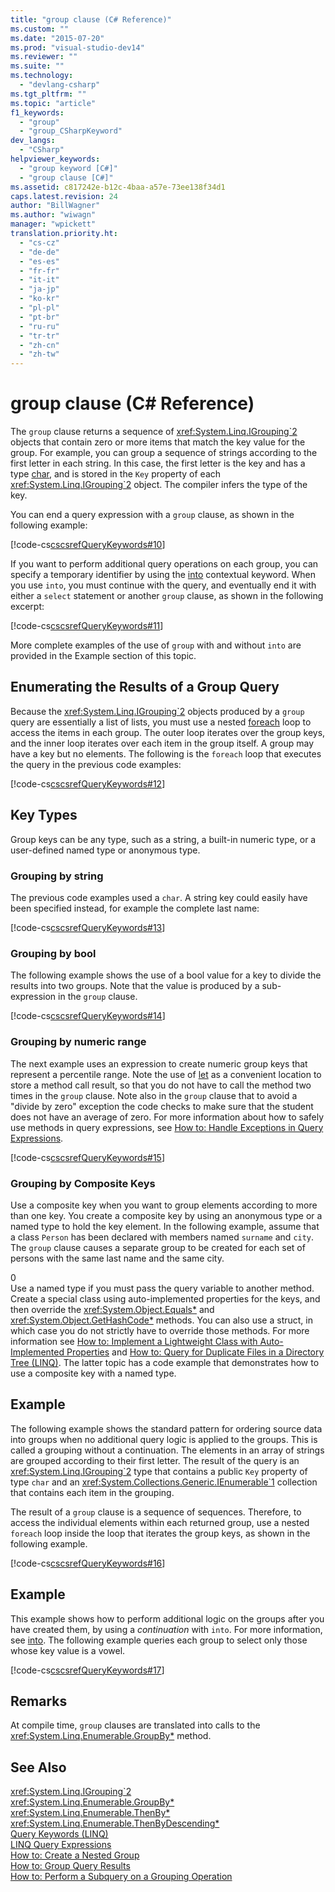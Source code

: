 ```yaml
---
title: "group clause (C# Reference)"
ms.custom: ""
ms.date: "2015-07-20"
ms.prod: "visual-studio-dev14"
ms.reviewer: ""
ms.suite: ""
ms.technology: 
  - "devlang-csharp"
ms.tgt_pltfrm: ""
ms.topic: "article"
f1_keywords: 
  - "group"
  - "group_CSharpKeyword"
dev_langs: 
  - "CSharp"
helpviewer_keywords: 
  - "group keyword [C#]"
  - "group clause [C#]"
ms.assetid: c817242e-b12c-4baa-a57e-73ee138f34d1
caps.latest.revision: 24
author: "BillWagner"
ms.author: "wiwagn"
manager: "wpickett"
translation.priority.ht: 
  - "cs-cz"
  - "de-de"
  - "es-es"
  - "fr-fr"
  - "it-it"
  - "ja-jp"
  - "ko-kr"
  - "pl-pl"
  - "pt-br"
  - "ru-ru"
  - "tr-tr"
  - "zh-cn"
  - "zh-tw"
---
```

# group clause (C# Reference)
The `group` clause returns a sequence of <xref:System.Linq.IGrouping`2> objects that contain zero or more items that match the key value for the group. For example, you can group a sequence of strings according to the first letter in each string. In this case, the first letter is the key and has a type [char](../../../csharp\language-reference\keywords/char.md), and is stored in the `Key` property of each <xref:System.Linq.IGrouping`2> object. The compiler infers the type of the key.  
  
 You can end a query expression with a `group` clause, as shown in the following example:  
  
 [!code-cs[cscsrefQueryKeywords#10](../../../csharp\language-reference\keywords/codesnippet/CSharp/group-clause_1.cs)]  
  
 If you want to perform additional query operations on each group, you can specify a temporary identifier by using the [into](../../../csharp\language-reference\keywords/into.md) contextual keyword. When you use `into`, you must continue with the query, and eventually end it with either a `select` statement or another `group` clause, as shown in the following excerpt:  
  
 [!code-cs[cscsrefQueryKeywords#11](../../../csharp\language-reference\keywords/codesnippet/CSharp/group-clause_2.cs)]  
  
 More complete examples of the use of `group` with and without `into` are provided in the Example section of this topic.  
  
## Enumerating the Results of a Group Query  
 Because the <xref:System.Linq.IGrouping`2> objects produced by a `group` query are essentially a list of lists, you must use a nested [foreach](../../../csharp\language-reference\keywords/foreach-in.md) loop to access the items in each group. The outer loop iterates over the group keys, and the inner loop iterates over each item in the group itself. A group may have a key but no elements. The following is the `foreach` loop that executes the query in the previous code examples:  
  
 [!code-cs[cscsrefQueryKeywords#12](../../../csharp\language-reference\keywords/codesnippet/CSharp/group-clause_3.cs)]  
  
## Key Types  
 Group keys can be any type, such as a string, a built-in numeric type, or a user-defined named type or anonymous type.  
  
### Grouping by string  
 The previous code examples used a `char`. A string key could easily have been specified instead, for example the complete last name:  
  
 [!code-cs[cscsrefQueryKeywords#13](../../../csharp\language-reference\keywords/codesnippet/CSharp/group-clause_4.cs)]  
  
### Grouping by bool  
 The following example shows the use of a bool value for a key to divide the results into two groups. Note that the value is produced by a sub-expression in the `group` clause.  
  
 [!code-cs[cscsrefQueryKeywords#14](../../../csharp\language-reference\keywords/codesnippet/CSharp/group-clause_5.cs)]  
  
### Grouping by numeric range  
 The next example uses an expression to create numeric group keys that represent a percentile range. Note the use of [let](../../../csharp\language-reference\keywords/let-clause.md) as a convenient location to store a method call result, so that you do not have to call the method two times in the `group` clause. Note also in the `group` clause that to avoid a "divide by zero" exception the code checks to make sure that the student does not have an average of zero. For more information about how to safely use methods in query expressions, see [How to: Handle Exceptions in Query Expressions](../../../csharp\programming-guide\linq-query-expressions/how-to-handle-exceptions-in-query-expressions.md).  
  
 [!code-cs[cscsrefQueryKeywords#15](../../../csharp\language-reference\keywords/codesnippet/CSharp/group-clause_6.cs)]  
  
### Grouping by Composite Keys  
 Use a composite key when you want to group elements according to more than one key. You create a composite key by using an anonymous type or a named type to hold the key element. In the following example, assume that a class `Person` has been declared with members named `surname` and `city`. The `group` clause causes a separate group to be created for each set of persons with the same last name and the same city.  
  
<CodeContentPlaceHolder>0</CodeContentPlaceHolder>  
 Use a named type if you must pass the query variable to another method. Create a special class using auto-implemented properties for the keys, and then override the <xref:System.Object.Equals*> and <xref:System.Object.GetHashCode*> methods. You can also use a struct, in which case you do not strictly have to override those methods. For more information see [How to: Implement a Lightweight Class with Auto-Implemented Properties](../../../csharp\programming-guide\classes-and-structs/how-to-implement-a-lightweight-class-with-auto-implemented-properties.md) and [How to: Query for Duplicate Files in a Directory Tree (LINQ)](../Topic/How%20to:%20Query%20for%20Duplicate%20Files%20in%20a%20Directory%20Tree%20\(LINQ\).md). The latter topic has a code example that demonstrates how to use a composite key with a named type.  
  
## Example  
 The following example shows the standard pattern for ordering source data into groups when no additional query logic is applied to the groups. This is called a grouping without a continuation. The elements in an array of strings are grouped according to their first letter. The result of the query is an <xref:System.Linq.IGrouping`2> type that contains a public `Key` property of type `char` and an <xref:System.Collections.Generic.IEnumerable`1> collection that contains each item in the grouping.  
  
 The result of a `group` clause is a sequence of sequences. Therefore, to access the individual elements within each returned group, use a nested `foreach` loop inside the loop that iterates the group keys, as shown in the following example.  
  
 [!code-cs[cscsrefQueryKeywords#16](../../../csharp\language-reference\keywords/codesnippet/CSharp/group-clause_7.cs)]  
  
## Example  
 This example shows how to perform additional logic on the groups after you have created them, by using a *continuation* with `into`. For more information, see [into](../../../csharp\language-reference\keywords/into.md). The following example queries each group to select only those whose key value is a vowel.  
  
 [!code-cs[cscsrefQueryKeywords#17](../../../csharp\language-reference\keywords/codesnippet/CSharp/group-clause_8.cs)]  
  
## Remarks  
 At compile time, `group` clauses are translated into calls to the <xref:System.Linq.Enumerable.GroupBy*> method.  
  
## See Also  
 <xref:System.Linq.IGrouping`2>   
 <xref:System.Linq.Enumerable.GroupBy*>   
 <xref:System.Linq.Enumerable.ThenBy*>   
 <xref:System.Linq.Enumerable.ThenByDescending*>   
 [Query Keywords (LINQ)](../../../csharp\language-reference\keywords/query-keywords.md)   
 [LINQ Query Expressions](../../../csharp\programming-guide\linq-query-expressions/index.md)   
 [How to: Create a Nested Group](../../../csharp\programming-guide\linq-query-expressions/how-to-create-a-nested-group.md)   
 [How to: Group Query Results](../../../csharp\programming-guide\linq-query-expressions/how-to-group-query-results.md)   
 [How to: Perform a Subquery on a Grouping Operation](../../../csharp\programming-guide\linq-query-expressions/how-to-perform-a-subquery-on-a-grouping-operation.md)